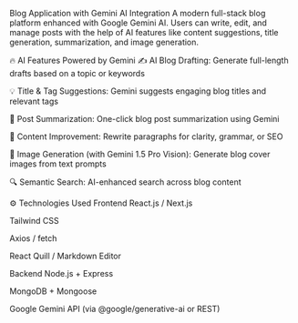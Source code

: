  Blog Application with Gemini AI Integration
A modern full-stack blog platform enhanced with Google Gemini AI. Users can write, edit, and manage posts with the help of AI features like content suggestions, title generation, summarization, and image generation.

🔥 AI Features Powered by Gemini
✍️ AI Blog Drafting: Generate full-length drafts based on a topic or keywords

💡 Title & Tag Suggestions: Gemini suggests engaging blog titles and relevant tags

📑 Post Summarization: One-click blog post summarization using Gemini

🧠 Content Improvement: Rewrite paragraphs for clarity, grammar, or SEO

🎨 Image Generation (with Gemini 1.5 Pro Vision): Generate blog cover images from text prompts

🔍 Semantic Search: AI-enhanced search across blog content

⚙️ Technologies Used
Frontend
React.js / Next.js

Tailwind CSS

Axios / fetch

React Quill / Markdown Editor

Backend
Node.js + Express

MongoDB + Mongoose

Google Gemini API (via @google/generative-ai or REST)
